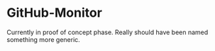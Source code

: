 # GitHub-Monitor
Currently in proof of concept phase. Really should have been named something more generic.
